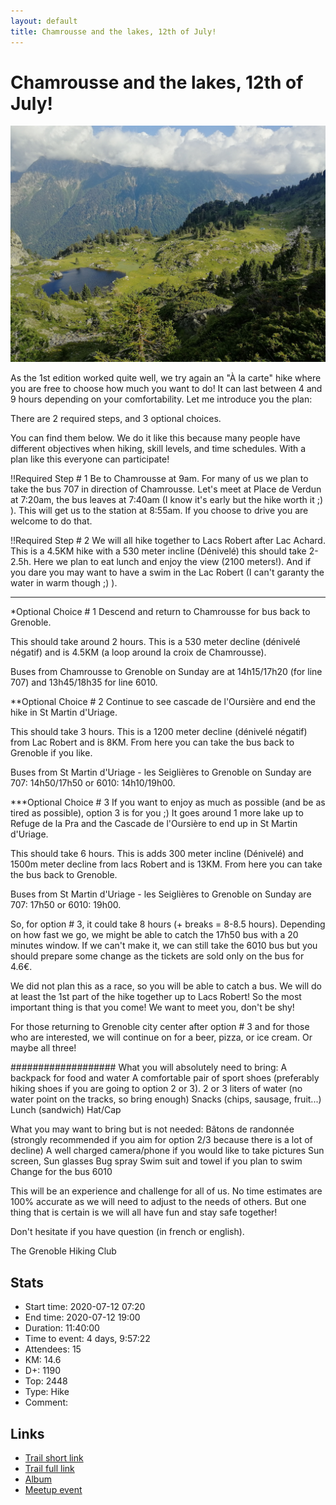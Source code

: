 ```yaml
---
layout: default
title: Chamrousse and the lakes, 12th of July! 
---
```


# Chamrousse and the lakes, 12th of July! 

![2020-07-12](../img/orig/2020-07-12.jpg)

As the 1st edition worked quite well, we try again an "À la carte" hike where you are free to choose how much you want to do! It can last between 4 and 9 hours depending on your comfortability. Let me introduce you the plan:

There are 2 required steps, and 3 optional choices.

You can find them below. We do it like this because many people have different objectives when hiking, skill levels, and time schedules. With a plan like this everyone can participate!

!!Required Step # 1
Be to Chamrousse at 9am. For many of us we plan to take the bus 707 in direction of Chamrousse. Let's meet at Place de Verdun at 7:20am, the bus leaves at 7:40am (I know it's early but the hike worth it ;) ). This will get us to the station at 8:55am. If you choose to drive you are welcome to do that.

!!Required Step # 2
We will all hike together to Lacs Robert after Lac Achard. This is a 4.5KM hike with a 530 meter incline (Dénivelé) this should take 2-2.5h. Here we plan to eat lunch and enjoy the view (2100 meters!). And if you dare you may want to have a swim in the Lac Robert (I can't garanty the water in warm though ;) ).

--------------------------------------
*Optional Choice # 1
Descend and return to Chamrousse for bus back to Grenoble.

This should take around 2 hours. This is a 530 meter decline (dénivelé négatif) and is 4.5KM (a loop around la croix de Chamrousse).

Buses from Chamrousse to Grenoble on Sunday are at 14h15/17h20 (for line 707) and 13h45/18h35 for line 6010.

**Optional Choice # 2
Continue to see cascade de l'Oursière and end the hike in St Martin d'Uriage.

This should take 3 hours. This is a 1200 meter decline (dénivelé négatif) from Lac Robert and is 8KM. From here you can take the bus back to Grenoble if you like.

Buses from St Martin d'Uriage - les Seiglières to Grenoble on Sunday are 707: 14h50/17h50 or 6010: 14h10/19h00.

***Optional Choice # 3
If you want to enjoy as much as possible (and be as tired as possible), option 3 is for you ;) It goes around 1 more lake up to Refuge de la Pra and the Cascade de l'Oursière to end up in St Martin d'Uriage.

This should take 6 hours. This is adds 300 meter incline (Dénivelé) and 1500m meter decline from lacs Robert and is 13KM. From here you can take the bus back to Grenoble.

Buses from St Martin d'Uriage - les Seiglières to Grenoble on Sunday are 707: 17h50 or 6010: 19h00.

So, for option # 3, it could take 8 hours (+ breaks = 8-8.5 hours). Depending on how fast we go, we might be able to catch the 17h50 bus with a 20 minutes window. If we can't make it, we can still take the 6010 bus but you should prepare some change as the tickets are sold only on the bus for 4.6€.

We did not plan this as a race, so you will be able to catch a bus. We will do at least the 1st part of the hike together up to Lacs Robert! So the most important thing is that you come! We want to meet you, don't be shy!

For those returning to Grenoble city center after option # 3 and for those who are interested, we will continue on for a beer, pizza, or ice cream. Or maybe all three!

###################
What you will absolutely need to bring:
A backpack for food and water
A comfortable pair of sport shoes (preferably hiking shoes if you are going to option 2 or 3).
2 or 3 liters of water (no water point on the tracks, so bring enough)
Snacks (chips, sausage, fruit...)
Lunch (sandwich)
Hat/Cap

What you may want to bring but is not needed:
Bâtons de randonnée (strongly recommended if you aim for option 2/3 because there is a lot of decline)
A well charged camera/phone if you would like to take pictures
Sun screen, Sun glasses
Bug spray
Swim suit and towel if you plan to swim
Change for the bus 6010

This will be an experience and challenge for all of us. No time estimates are 100% accurate as we will need to adjust to the needs of others. But one thing that is certain is we will all have fun and stay safe together!

Don't hesitate if you have question (in french or english).

The Grenoble Hiking Club

## Stats

- Start time: 2020-07-12 07:20
- End time: 2020-07-12 19:00
- Duration: 11:40:00
- Time to event: 4 days, 9:57:22
- Attendees: 15
- KM: 14.6
- D+: 1190
- Top: 2448
- Type: Hike
- Comment: 

## Links

- [Trail short link](https://frama.link/5RJcyZ8w)
- [Trail full link]()
- [Album](https://binnette.github.io/GacImg2020/2020-07-12-Chamrousse-and-the-lakes,-12th-of-July.html)
- [Meetup event](https://www.meetup.com/grenoble-adventure-club-english-french/events/271778570/)
